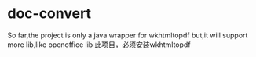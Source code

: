 # doc-convert
So far,the project is only a java wrapper for wkhtmltopdf 
but,it will support more lib,like openoffice lib
此项目，必须安装wkhtmltopdf

